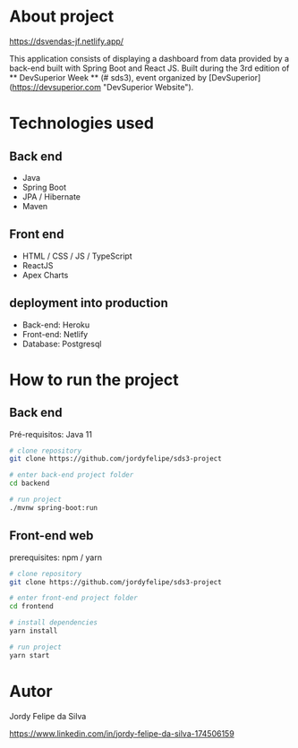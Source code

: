 # About project

https://dsvendas-jf.netlify.app/

This application consists of displaying a dashboard from data provided by a back-end built with Spring Boot and React JS.
Built during the 3rd edition of ** DevSuperior Week ** (# sds3), event organized by [DevSuperior] (https://devsuperior.com "DevSuperior Website").

# Technologies used
## Back end
- Java
- Spring Boot
- JPA / Hibernate
- Maven
## Front end
- HTML / CSS / JS / TypeScript
- ReactJS
- Apex Charts
## deployment into production
- Back-end: Heroku
- Front-end: Netlify
- Database: Postgresql

# How to run the project

## Back end
Pré-requisitos: Java 11

```bash
# clone repository
git clone https://github.com/jordyfelipe/sds3-project

# enter back-end project folder
cd backend

# run project
./mvnw spring-boot:run
```

## Front-end web
prerequisites: npm / yarn

```bash
# clone repository
git clone https://github.com/jordyfelipe/sds3-project

# enter front-end project folder
cd frontend

# install dependencies
yarn install

# run project
yarn start
```

# Autor

Jordy Felipe da Silva

https://www.linkedin.com/in/jordy-felipe-da-silva-174506159
